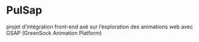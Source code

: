 # PulSap
projet d’intégration front-end axé sur l’exploration des animations web avec GSAP (GreenSock Animation Platform)
